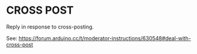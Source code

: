 # CROSS POST

Reply in response to cross-posting.

See: https://forum.arduino.cc/t/moderator-instructions/630548#deal-with-cross-post
